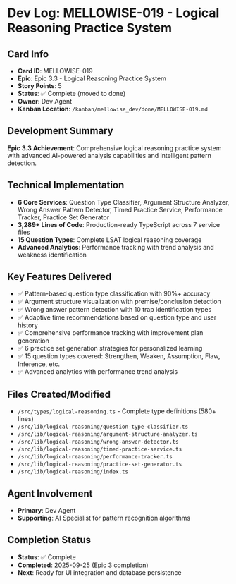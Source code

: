 # Dev Log: MELLOWISE-019 - Logical Reasoning Practice System

## Card Info
- **Card ID**: MELLOWISE-019
- **Epic**: Epic 3.3 - Logical Reasoning Practice System
- **Story Points**: 5
- **Status**: ✅ Complete (moved to done)
- **Owner**: Dev Agent
- **Kanban Location**: `/kanban/mellowise_dev/done/MELLOWISE-019.md`

## Development Summary
**Epic 3.3 Achievement**: Comprehensive logical reasoning practice system with advanced AI-powered analysis capabilities and intelligent pattern detection.

## Technical Implementation
- **6 Core Services**: Question Type Classifier, Argument Structure Analyzer, Wrong Answer Pattern Detector, Timed Practice Service, Performance Tracker, Practice Set Generator
- **3,289+ Lines of Code**: Production-ready TypeScript across 7 service files
- **15 Question Types**: Complete LSAT logical reasoning coverage
- **Advanced Analytics**: Performance tracking with trend analysis and weakness identification

## Key Features Delivered
- ✅ Pattern-based question type classification with 90%+ accuracy
- ✅ Argument structure visualization with premise/conclusion detection
- ✅ Wrong answer pattern detection with 10 trap identification types
- ✅ Adaptive time recommendations based on question type and user history
- ✅ Comprehensive performance tracking with improvement plan generation
- ✅ 6 practice set generation strategies for personalized learning
- ✅ 15 question types covered: Strengthen, Weaken, Assumption, Flaw, Inference, etc.
- ✅ Advanced analytics with performance trend analysis

## Files Created/Modified
- `/src/types/logical-reasoning.ts` - Complete type definitions (580+ lines)
- `/src/lib/logical-reasoning/question-type-classifier.ts`
- `/src/lib/logical-reasoning/argument-structure-analyzer.ts`
- `/src/lib/logical-reasoning/wrong-answer-detector.ts`
- `/src/lib/logical-reasoning/timed-practice-service.ts`
- `/src/lib/logical-reasoning/performance-tracker.ts`
- `/src/lib/logical-reasoning/practice-set-generator.ts`
- `/src/lib/logical-reasoning/index.ts`

## Agent Involvement
- **Primary**: Dev Agent
- **Supporting**: AI Specialist for pattern recognition algorithms

## Completion Status
- **Status**: ✅ Complete
- **Completed**: 2025-09-25 (Epic 3 completion)
- **Next**: Ready for UI integration and database persistence
